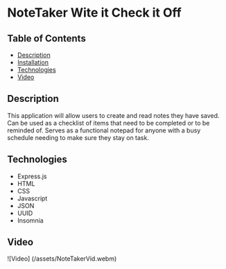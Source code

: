 # NoteTaker Wite it Check it Off

## Table of Contents

- [Description](#description)
- [Installation](#installation)
- [Technologies](#technologies)
- [Video](#video)

## Description

This application will allow users to create and read notes they have saved. Can be used as a checklist of items that need to be completed or to be reminded of. Serves as a functional notepad for anyone with a busy schedule needing to make sure they stay on task. 

## Technologies

- Express.js
- HTML
- CSS
- Javascript
- JSON
- UUID
- Insomnia 

## Video

![Video] (/assets/NoteTakerVid.webm)